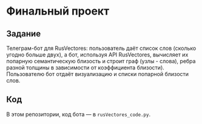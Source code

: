 # Финальный проект

## Задание
Телеграм-бот для RusVectores: пользователь даёт список слов (сколько угодно больше двух), а бот, используя API RusVectores, вычисляет их попарную семантическую близость и строит граф (узлы - слова), ребра разной толщины в зависимости от коэффициента близости). Пользователю бот отдаёт визуализацию и списки попарной близости слов.

## Код 
В этом репозитории, код бота — в ``rusVectores_code.py``.
